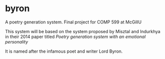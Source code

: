 # byron
A poetry generation system. Final project for COMP 599 at McGillU

This system will be based on the system proposed by Misztal and Indurkhya in their 2014 paper titled *Poetry generation system with an emotional personality*

It is named after the infamous poet and writer Lord Byron.